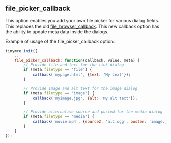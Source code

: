 ## file_picker_callback

This option enables you add your own file picker for various dialog fields. This replaces the old [file_browser_callback](/editor-configuration-settings/file-and-image-upload/#file_browser_callback). This new callback option has the ability to update meta data inside the dialogs.

Example of usage of the file_picker_callback option:

```js
tinymce.init({
    ...
    file_picker_callback: function(callback, value, meta) {
        // Provide file and text for the link dialog
        if (meta.filetype == 'file') {
            callback('mypage.html', {text: 'My text'});
        }

        // Provide image and alt text for the image dialog
        if (meta.filetype == 'image') {
            callback('myimage.jpg', {alt: 'My alt text'});
        }

        // Provide alternative source and posted for the media dialog
        if (meta.filetype == 'media') {
            callback('movie.mp4', {source2: 'alt.ogg', poster: 'image.jpg'});
        }
    }
});
```
